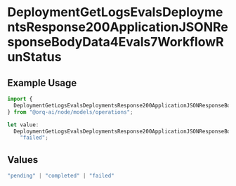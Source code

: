 # DeploymentGetLogsEvalsDeploymentsResponse200ApplicationJSONResponseBodyData4Evals7WorkflowRunStatus

## Example Usage

```typescript
import {
  DeploymentGetLogsEvalsDeploymentsResponse200ApplicationJSONResponseBodyData4Evals7WorkflowRunStatus,
} from "@orq-ai/node/models/operations";

let value:
  DeploymentGetLogsEvalsDeploymentsResponse200ApplicationJSONResponseBodyData4Evals7WorkflowRunStatus =
    "failed";
```

## Values

```typescript
"pending" | "completed" | "failed"
```
